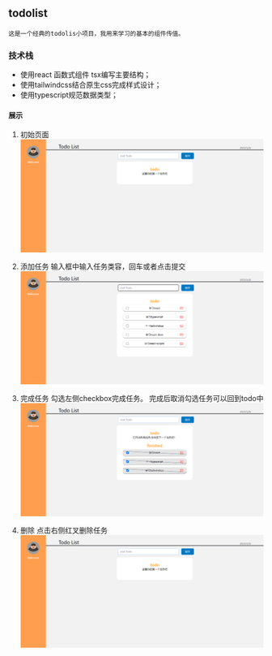 ## todolist
    这是一个经典的todolis小项目，我用来学习的基本的组件传值。
### 技术栈
+ 使用react 函数式组件 tsx编写主要结构；
+ 使用tailwindcss结合原生css完成样式设计；
+ 使用typescript规范数据类型；


#### 展示

1.  初始页面
![](./1.png)

2. 添加任务
输入框中输入任务类容，回车或者点击提交
![](./添加.png)

3. 完成任务
勾选左侧checkbox完成任务。
完成后取消勾选任务可以回到todo中
![](./完成.png)

4. 删除
点击右侧红叉删除任务
![](./删除.png)